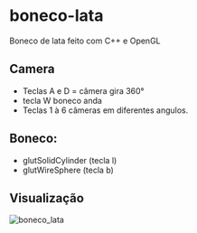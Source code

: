 # boneco-lata
Boneco de lata feito com C++ e OpenGL

## Camera
- Teclas A e D = câmera gira 360°
-  tecla W boneco anda
- Teclas 1 à 6 câmeras em diferentes angulos.

## Boneco:
- glutSolidCylinder (tecla l)
- glutWireSphere (tecla b)

## Visualização
![boneco_lata](https://user-images.githubusercontent.com/46682289/56002621-82757c00-5c99-11e9-9752-f56b19a20436.png)

